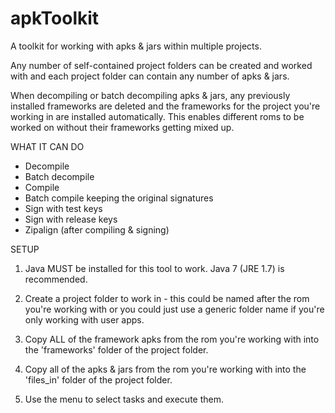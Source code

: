 # apkToolkit

A toolkit for working with apks &amp; jars within multiple projects.

Any number of self-contained project folders can be created and worked with and each 
project folder can contain any number of apks & jars.

When decompiling or batch decompiling apks & jars, any previously installed frameworks 
are deleted and the frameworks for the project you're working in are installed automatically.
This enables different roms to be worked on without their frameworks getting mixed up.

WHAT IT CAN DO

  - Decompile
  - Batch decompile
  - Compile 
  - Batch compile keeping the original signatures
  - Sign with test keys
  - Sign with release keys
  - Zipalign (after compiling & signing)

SETUP

1. Java MUST be installed for this tool to work. Java 7 (JRE 1.7) is recommended.

2. Create a project folder to work in - this could be named after the rom you're working
   with or you could just use a generic folder name if you're only working with user apps.

3. Copy ALL of the framework apks from the rom you're working with into the 'frameworks'
   folder of the project folder.

4. Copy all of the apks & jars from the rom you're working with into the 'files_in' folder 
   of the project folder.

5. Use the menu to select tasks and execute them.
